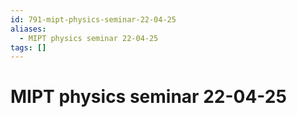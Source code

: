 ```yaml
---
id: 791-mipt-physics-seminar-22-04-25
aliases:
  - MIPT physics seminar 22-04-25
tags: []
---
```


# MIPT physics seminar 22-04-25

